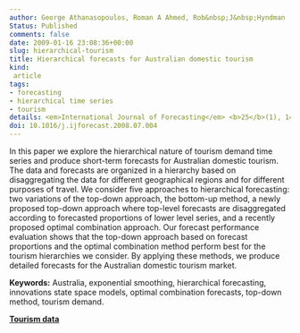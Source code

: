 ```yaml
---
author: George Athanasopoulos, Roman A Ahmed, Rob&nbsp;J&nbsp;Hyndman
Status: Published
comments: false
date: 2009-01-16 23:08:36+00:00
slug: hierarchical-tourism
title: Hierarchical forecasts for Australian domestic tourism
kind:
 article
tags:
- forecasting
- hierarchical time series
- tourism
details: <em>International Journal of Forecasting</em> <b>25</b>(1), 146-166
doi: 10.1016/j.ijforecast.2008.07.004
---
```


In this paper we explore the hierarchical nature of tourism demand time series and produce short-term forecasts for Australian domestic tourism. The data and forecasts are organized in a hierarchy based on disaggregating the data for different geographical regions and for different purposes of travel. We consider five approaches to hierarchical forecasting: two variations of the top-down approach, the bottom-up method, a newly proposed top-down approach where top-level forecasts are disaggregated according to forecasted proportions of lower level series, and a recently proposed optimal combination approach. Our forecast performance evaluation shows that the top-down approach based on forecast proportions and the optimal combination method perform best for the tourism hierarchies we consider. By applying these methods, we produce detailed forecasts for the Australian domestic tourism market.

**Keywords:** Australia, exponential smoothing, hierarchical forecasting, innovations state space models, optimal combination forecasts, top-down method, tourism demand.

[**Tourism data**](/data/hier1_with_names.csv)
